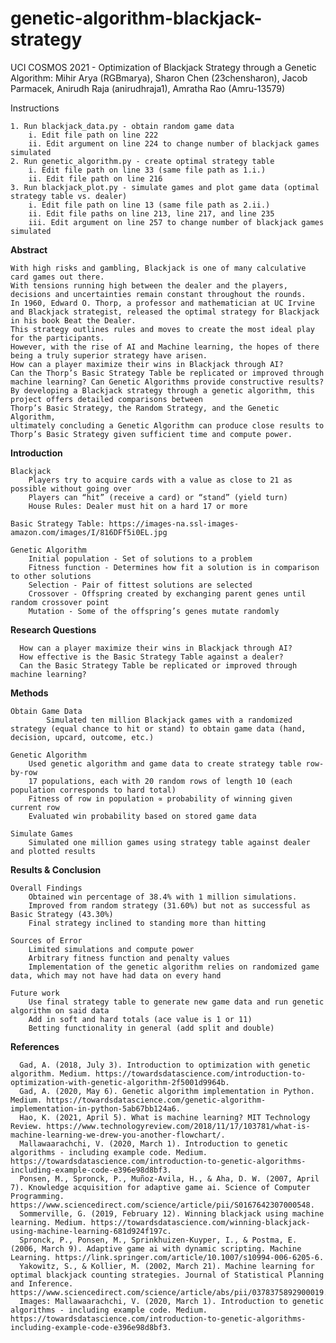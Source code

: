 # genetic-algorithm-blackjack-strategy
UCI COSMOS 2021 - Optimization of Blackjack Strategy through a Genetic Algorithm:
Mihir Arya (RGBmarya), Sharon Chen (23chensharon), Jacob Parmacek, Anirudh Raja (anirudhraja1), Amratha Rao (Amru-13579)

Instructions

	1. Run blackjack_data.py - obtain random game data
		i. Edit file path on line 222
		ii. Edit argument on line 224 to change number of blackjack games simulated
	2. Run genetic_algorithm.py - create optimal strategy table
		i. Edit file path on line 33 (same file path as 1.i.)
		ii. Edit file path on line 216
	3. Run blackjack_plot.py - simulate games and plot game data (optimal strategy table vs. dealer)
		i. Edit file path on line 13 (same file path as 2.ii.)
		ii. Edit file paths on line 213, line 217, and line 235
		iii. Edit argument on line 257 to change number of blackjack games simulated
	
	




**Abstract**

	With high risks and gambling, Blackjack is one of many calculative card games out there. 
	With tensions running high between the dealer and the players, decisions and uncertainties remain constant throughout the rounds. 
	In 1960, Edward O. Thorp, a professor and mathematician at UC Irvine and Blackjack strategist, released the optimal strategy for Blackjack in his book Beat the Dealer. 
	This strategy outlines rules and moves to create the most ideal play for the participants. 
	However, with the rise of AI and Machine learning, the hopes of there being a truly superior strategy have arisen. 
	How can a player maximize their wins in Blackjack through AI?
	Can the Thorp’s Basic Strategy Table be replicated or improved through machine learning? Can Genetic Algorithms provide constructive results?
	By developing a Blackjack strategy through a genetic algorithm, this project offers detailed comparisons between 
	Thorp’s Basic Strategy, the Random Strategy, and the Genetic Algorithm, 
	ultimately concluding a Genetic Algorithm can produce close results to Thorp’s Basic Strategy given sufficient time and compute power.



**Introduction**

 	Blackjack
	    Players try to acquire cards with a value as close to 21 as possible without going over
	    Players can “hit” (receive a card) or “stand” (yield turn)
	    House Rules: Dealer must hit on a hard 17 or more

	Basic Strategy Table: https://images-na.ssl-images-amazon.com/images/I/816DFf5i0EL.jpg 

 	Genetic Algorithm
	    Initial population - Set of solutions to a problem
	    Fitness function - Determines how fit a solution is in comparison to other solutions
	    Selection - Pair of fittest solutions are selected 
	    Crossover - Offspring created by exchanging parent genes until random crossover point
	    Mutation - Some of the offspring’s genes mutate randomly



**Research Questions**

	  How can a player maximize their wins in Blackjack through AI?
	  How effective is the Basic Strategy Table against a dealer? 
	  Can the Basic Strategy Table be replicated or improved through machine learning?



**Methods**

 	Obtain Game Data
    		Simulated ten million Blackjack games with a randomized strategy (equal chance to hit or stand) to obtain game data (hand, decision, upcard, outcome, etc.)

 	Genetic Algorithm
		Used genetic algorithm and game data to create strategy table row-by-row 
		17 populations, each with 20 random rows of length 10 (each population corresponds to hard total)
		Fitness of row in population ∝ probability of winning given current row 
		Evaluated win probability based on stored game data

  	Simulate Games
		Simulated one million games using strategy table against dealer and plotted results


**Results & Conclusion**

	Overall Findings
		Obtained win percentage of 38.4% with 1 million simulations.
		Improved from random strategy (31.60%) but not as successful as Basic Strategy (43.30%)
		Final strategy inclined to standing more than hitting

	Sources of Error
		Limited simulations and compute power
		Arbitrary fitness function and penalty values
		Implementation of the genetic algorithm relies on randomized game data, which may not have had data on every hand
    
	Future work
		Use final strategy table to generate new game data and run genetic algorithm on said data
		Add in soft and hard totals (ace value is 1 or 11)
		Betting functionality in general (add split and double)
    
   
   
**References**

	  Gad, A. (2018, July 3). Introduction to optimization with genetic algorithm. Medium. https://towardsdatascience.com/introduction-to-optimization-with-genetic-algorithm-2f5001d9964b.
	  Gad, A. (2020, May 6). Genetic algorithm implementation in Python. Medium. https://towardsdatascience.com/genetic-algorithm-implementation-in-python-5ab67bb124a6.
	  Hao, K. (2021, April 5). What is machine learning? MIT Technology Review. https://www.technologyreview.com/2018/11/17/103781/what-is-machine-learning-we-drew-you-another-flowchart/.
	  Mallawaarachchi, V. (2020, March 1). Introduction to genetic algorithms - including example code. Medium. https://towardsdatascience.com/introduction-to-genetic-algorithms-including-example-code-e396e98d8bf3.
	  Ponsen, M., Spronck, P., Muñoz-Avila, H., & Aha, D. W. (2007, April 7). Knowledge acquisition for adaptive game ai. Science of Computer Programming. https://www.sciencedirect.com/science/article/pii/S0167642307000548.
	  Sommerville, G. (2019, February 12). Winning blackjack using machine learning. Medium. https://towardsdatascience.com/winning-blackjack-using-machine-learning-681d924f197c.
	  Spronck, P., Ponsen, M., Sprinkhuizen-Kuyper, I., & Postma, E. (2006, March 9). Adaptive game ai with dynamic scripting. Machine Learning. https://link.springer.com/article/10.1007/s10994-006-6205-6.
	  Yakowitz, S., & Kollier, M. (2002, March 21). Machine learning for optimal blackjack counting strategies. Journal of Statistical Planning and Inference. https://www.sciencedirect.com/science/article/abs/pii/0378375892900019. 
	  Images: Mallawaarachchi, V. (2020, March 1). Introduction to genetic algorithms - including example code. Medium. https://towardsdatascience.com/introduction-to-genetic-algorithms-including-example-code-e396e98d8bf3.


